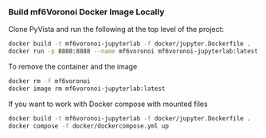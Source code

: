 ### Build mf6Voronoi Docker Image Locally

Clone PyVista and run the following at the top level of the project:

```bash
docker build -t mf6voronoi-jupyterlab -f docker/jupyter.Dockerfile .
docker run -p 8888:8888 --name mf6voronoi mf6voronoi-jupyterlab:latest
```

To remove the container and the image

```bash
docker rm -f mf6voronoi
docker image rm mf6voronoi-jupyterlab:latest
```

If you want to work with Docker compose with mounted files

```bash
docker build -t mf6voronoi-jupyterlab -f docker/jupyter.Dockerfile .
docker compose -f docker/dockercompose.yml up 
```